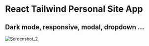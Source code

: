 #  React Tailwind Personal Site App

 
## Dark mode, responsive, modal, dropdown ...
 
![Screenshot_2](https://user-images.githubusercontent.com/58737803/221159093-38102a8a-635d-4477-b174-02691cde17d8.png)
